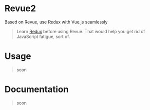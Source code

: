 
# Revue2
Based on Revue, use Redux with Vue.js seamlessly

> Learn [Redux](http://redux.js.org/) before using Revue. That would help you get rid of JavaScript fatigue, sort of.

# Usage
> soon

# Documentation
> soon
